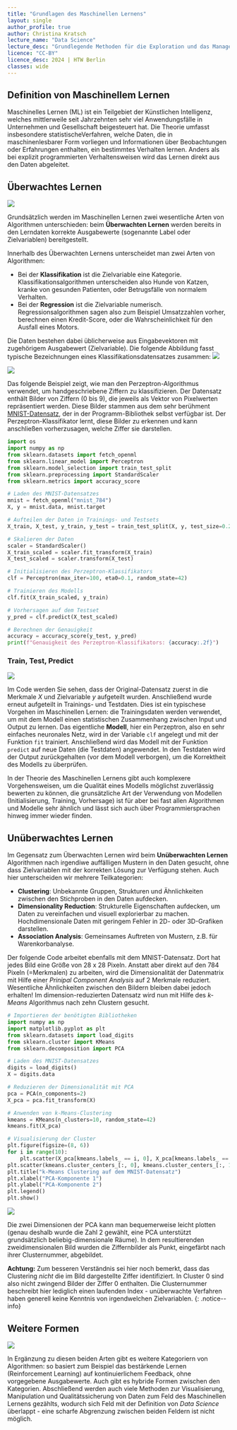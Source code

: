 ```yaml
---
title: "Grundlagen des Maschinellen Lernens"
layout: single
author_profile: true
author: Christina Kratsch
lecture_name: "Data Science"
lecture_desc: "Grundlegende Methoden für die Exploration und das Management von Daten."
licence: "CC-BY"
licence_desc: 2024 | HTW Berlin 
classes: wide
---
```


## Definition von Maschinellem Lernen

Maschinelles Lernen (ML) ist ein Teilgebiet der Künstlichen Intelligenz, welches mittlerweile seit Jahrzehnten sehr viel Anwendungsfälle in Unternehmen und Gesellschaft beigesteuert hat. Die Theorie umfasst insbesondere statistischeVerfahren, welche Daten, die in maschinenlesbarer Form vorliegen und Informationen über Beobachtungen oder Erfahrungen enthalten, ein bestimmtes Verhalten lernen. Anders als bei explizit programmierten Verhaltensweisen wird das Lernen direkt aus den Daten abgeleitet. 

## Überwachtes Lernen

<img src="img/sup-vs-unsup.png">

Grundsätzlich werden im Maschinellen Lernen zwei wesentliche Arten von Algorithmen unterschieden: beim **Überwachten Lernen** werden bereits in den Lerndaten korrekte Ausgabewerte (sogenannte Label oder Zielvariablen) bereitgestellt.

Innerhalb des Überwachten Lernens unterscheidet man zwei Arten von Algorithmen:
* Bei der **Klassifikation** ist die Zielvariable eine Kategorie. Klassifikationsalgorithmen unterscheiden also Hunde von Katzen, kranke von gesunden Patienten, oder Betrugsfälle von normalem Verhalten.
* Bei der **Regression** ist die Zielvariable numerisch. Regressionsalgorithmen sagen also zum Beispiel Umsatzzahlen vorher, berechnen einen Kredit-Score, oder die Wahrscheinlichkeit für den Ausfall eines Motors.

Die Daten bestehen dabei üblicherweise aus Eingabevektoren mit zugehörigem Ausgabewert (Zielvariable). Die folgende Abbildung fasst typische Bezeichnungen eines Klassifikationsdatensatzes zusammen:
![](/assets/images/ds-lecture/vocabulary-classification.png)

![](/assets/images/ds-lecture/MNIST.png)

Das folgende Beispiel zeigt, wie man den Perzeptron-Algorithmus verwendet, um handgeschriebene Ziffern zu klassifizieren. Der Datensatz enthält Bilder von Ziffern (0 bis 9), die jeweils als Vektor von Pixelwerten repräsentiert werden. Diese Bilder stammen aus dem sehr berühment [MNIST-Datensatz](https://en.wikipedia.org/wiki/MNIST_database), der in der Programm-Bibliothek selbst verfügbar ist. Der Perzeptron-Klassifikator lernt, diese Bilder zu erkennen und kann anschließen vorherzusagen, welche Ziffer sie darstellen.

```python
import os
import numpy as np
from sklearn.datasets import fetch_openml
from sklearn.linear_model import Perceptron
from sklearn.model_selection import train_test_split
from sklearn.preprocessing import StandardScaler
from sklearn.metrics import accuracy_score

# Laden des MNIST-Datensatzes
mnist = fetch_openml("mnist_784")
X, y = mnist.data, mnist.target

# Aufteilen der Daten in Trainings- und Testsets
X_train, X_test, y_train, y_test = train_test_split(X, y, test_size=0.2, random_state=42)

# Skalieren der Daten
scaler = StandardScaler()
X_train_scaled = scaler.fit_transform(X_train)
X_test_scaled = scaler.transform(X_test)

# Initialisieren des Perzeptron-Klassifikators
clf = Perceptron(max_iter=100, eta0=0.1, random_state=42)

# Trainieren des Modells
clf.fit(X_train_scaled, y_train)

# Vorhersagen auf dem Testset
y_pred = clf.predict(X_test_scaled)

# Berechnen der Genauigkeit
accuracy = accuracy_score(y_test, y_pred)
print(f"Genauigkeit des Perzeptron-Klassifikators: {accuracy:.2f}")

```

### Train, Test, Predict

<img src="img/ablauf.png">

Im Code werden Sie sehen, dass der Original-Datensatz zuerst in die Merkmale $X$ und Zielvariable $y$ aufgeteilt wurden. Anschließend wurde erneut aufgeteilt in Trainings- und Testdaten. Dies ist ein typischese Vorgehen im Maschinellen Lernen: die Trainingsdaten werden verwendet, um mit dem Modell einen statistischen Zusammenhang zwischen Input und Output zu lernen. Das eigentliche **Modell**, hier ein Perzeptron, also en sehr einfaches neuronales Netz, wird in der Variable `clf` angelegt und mit der Funktion `fit` trainiert. Anschließend wird das Modell mit der Funktion `predict` auf neue Daten (die Testdaten) angewendet.  In den Testdaten wird der Output zurückgehalten (vor dem Modell verborgen), um die Korrektheit des Modells zu überprüfen. 

In der Theorie des Maschinellen Lernens gibt auch komplexere Vorgehensweisen, um die Qualität eines Modells möglichst zuverlässig bewerten zu können, die grunsätzliche Art der Verwendung von Modellen (Initialisierung, Training, Vorhersage) ist für aber bei fast allen Algorithmen und Modelle sehr ähnlich und lässt sich auch über Programmiersprachen hinweg immer wieder finden.


## Unüberwachtes Lernen

Im Gegensatz zum Überwachten Lernen wird beim **Unüberwachten Lernen** Algorithmen nach irgendiwe auffälligen Mustern in den Daten gesucht, ohne dass Zielvariablen mit der korrekten Lösung zur Verfügung stehen. Auch hier unterscheiden wir mehrere Teilkategorien:

* **Clustering**: Unbekannte Gruppen, Strukturen und Ähnlichkeiten zwischen den Stichproben in den Daten aufdecken.
* **Dimensionality Reduction**: Strukturelle Eigenschaften aufdecken, um Daten zu vereinfachen und visuell explorierbar zu machen. Hochdimensionale Daten mit geringem Fehler in 2D- oder 3D-Grafiken darstellen.
* **Association Analysis**: Gemeinsames Auftreten von Mustern, z.B. für Warenkorbanalyse.


Der folgende Code arbeitet ebenfalls mit dem MNIST-Datensatz. Dort hat jedes Bild eine Größe von 28 x 28 Pixeln. Anstatt aber direkt auf den 784 Pixeln (=Merkmalen) zu arbeiten, wird die Dimensionalität der Datenmatrix mit Hilfe einer *Prinipal Component Analysis* auf 2 Merkmale reduziert. Wesentliche Ähnlichkeiten zwischen den Bildern bleiben dabei jedoch erhalten! Im dimension-reduzierten Datensatz wird nun mit Hilfe des *k-Means* Algorithmus nach zehn Clustern gesucht.

```python
# Importieren der benötigten Bibliotheken
import numpy as np
import matplotlib.pyplot as plt
from sklearn.datasets import load_digits
from sklearn.cluster import KMeans
from sklearn.decomposition import PCA

# Laden des MNIST-Datensatzes
digits = load_digits()
X = digits.data

# Reduzieren der Dimensionalität mit PCA
pca = PCA(n_components=2)
X_pca = pca.fit_transform(X)

# Anwenden von k-Means-Clustering
kmeans = KMeans(n_clusters=10, random_state=42)
kmeans.fit(X_pca)

# Visualisierung der Cluster
plt.figure(figsize=(8, 6))
for i in range(10):
    plt.scatter(X_pca[kmeans.labels_ == i, 0], X_pca[kmeans.labels_ == i, 1], label=f"Cluster {i}")
plt.scatter(kmeans.cluster_centers_[:, 0], kmeans.cluster_centers_[:, 1], color='black', marker='x', s=100, label='Cluster Centers')
plt.title("k-Means Clustering auf dem MNIST-Datensatz")
plt.xlabel("PCA-Komponente 1")
plt.ylabel("PCA-Komponente 2")
plt.legend()
plt.show()

```

![](./img/mnist-output.png)

Die zwei Dimensionen der PCA kann man bequemerweise leicht plotten (genau deshalb wurde die Zahl 2 gewählt, eine PCA unterstützt grundsätzlich beliebig-dimensionale Räume). In dem resultierenden zweidimensionalen Bild wurden die Ziffernbilder als Punkt, eingefärbt nach ihrer Clusternummer, abgebildet.

**Achtung:** Zum besseren Verständnis sei hier noch bemerkt, dass das Clustering *nicht* die im Bild dargestellte Ziffer identifiziert. In Cluster 0 sind also nicht zwingend Bilder der Ziffer 0 enthalten. Die Clusternummer beschreibt hier lediglich einen laufenden Index - unüberwachte Verfahren haben generell keine Kenntnis von irgendwelchen Zielvariablen.
{: .notice--info} 


## Weitere Formen

![](/assets/images/ds-lecture/ml-tree.png)

In Ergänzung zu diesen beiden Arten gibt es weitere Kategoriern von Algorithmen: so basiert zum Beispiel das bestärkende Lernen (Reinforcement Learning) auf kontinuierlichem Feedback, ohne vorgegebene Ausgabewerte. Auch gibt es hybride Formen zwischen den Kategorien. Abschließend werden auch viele Methoden zur Visualisierung, Manipulation und Qualitätssicherung von Daten zum Feld des Maschinellen Lernens gezählts, wodurch sich Feld mit der Definition von *Data Science* überlappt - eine scharfe Abgrenzung zwischen beiden Feldern ist nicht möglich.


